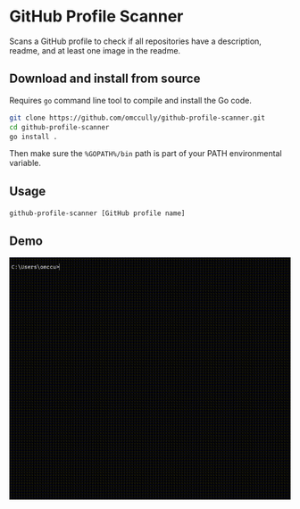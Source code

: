# GitHub Profile Scanner

Scans a GitHub profile to check if all repositories have a description, readme, and at least one image in the readme.

## Download and install from source

Requires `go` command line tool to compile and install the Go code.

```bash
git clone https://github.com/omccully/github-profile-scanner.git
cd github-profile-scanner
go install .
```

Then make sure the `%GOPATH%/bin` path is part of your PATH environmental variable.

## Usage

`github-profile-scanner [GitHub profile name]`

## Demo

![GitHub Profile Scanner Demo](/demo.gif)
